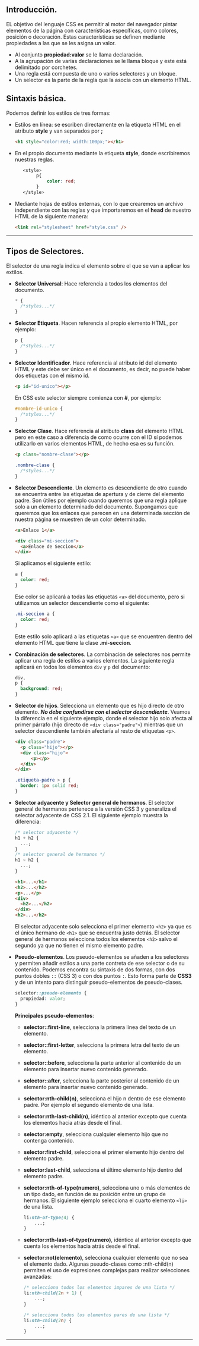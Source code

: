 ## Introducción.

EL objetivo del lenguaje CSS es permitir al motor del navegador pintar elementos de la página con características específicas, como colores, posición o decoración. Estas características se definen mediante propiedades a las que se les asigna un valor.

- Al conjunto **propiedad:valor** se le llama declaración.
- A la agrupación de varias declaraciones se le llama bloque y este está delimitado por corchetes.
- Una regla está compuesta de uno o varios selectores y un bloque.
- Un selector es la parte de la regla que la asocia con un elemento HTML.

## Sintaxis básica.

Podemos definir los estilos de tres formas:

- Estilos en línea: se escriben directamente en la etiqueta HTML en el atributo **style** y van separados por **;**

  ```html
  <h1 style="color:red; width:100px;"></h1>
  ```

- En el propio documento mediante la etiqueta **style**, donde escribiremos nuestras reglas.
  ```css
     <style>
          p{
              color: red;
          }
     </style>
  ```
- Mediante hojas de estilos externas, con lo que crearemos un archivo independiente con las reglas y que importaremos en el **head** de nuestro HTML de la siguiente manera:
  ```html
  <link rel="stylesheet" href="style.css" />
  ```

---

## Tipos de Selectores.

El selector de una regla indica el elemento sobre el que se van a aplicar los extilos.

- **Selector Universal**: Hace referencia a todos los elementos del documento.

  ```css
  * {
  	/*styles...*/
  }
  ```

- **Selector Etiqueta**. Hacen referencia al propio elemento HTML, por ejemplo:
  ```css
  p {
  	/*styles...*/
  }
  ```
- **Selector Identificador**. Hace referencia al atributo **id** del elemento HTML y este debe ser único en el documento, es decir, no puede haber dos etiquetas con el mismo id.
  ```html
  <p id="id-unico"></p>
  ```
  En CSS este selector siempre comienza con **#**, por ejemplo:
  ```css
  #nombre-id-unico {
  	/*styles...*/
  }
  ```
- **Selector Clase**. Hace referencia al atributo **class** del elemento HTML pero en este caso a diferencia de como ocurre con el ID sí podemos utilizarlo en varios elementos HTML, de hecho esa es su función.
  ```html
  <p class="nombre-clase"></p>
  ```
  ```css
  .nombre-clase {
  	/*styles...*/
  }
  ```
- **Selector Descendiente**. Un elemento es descendiente de otro cuando se encuentra entre las etiquetas de apertura y de cierre del elemento padre. Son útiles por ejemplo cuando queremos que una regla aplique solo a un elemento determinado del documento. Supongamos que queremos que los enlaces que parecen en una determinada sección de nuestra página se muestren de un color determinado.

  ```html
  <a>Enlace 1</a>

  <div class="mi-seccion">
  	<a>Enlace de Seccion</a>
  </div>
  ```

  Si aplicamos el siguiente estilo:

  ```css
  a {
  	color: red;
  }
  ```

  Ese color se aplicará a todas las etiquetas `<a>` del documento, pero si utilizamos un selector descendiente como el siguiente:

  ```css
  .mi-seccion a {
  	color: red;
  }
  ```

  Este estilo solo aplicará a las etiquetas `<a>` que se encuentren dentro del elemento HTML que tiene la clase **.mi-seccion**.

- **Combinación de selectores**. La combinación de selectores nos permite aplicar una regla de estilos a varios elementos. La siguiente regla aplicará en todos los elementos `div` y `p` del documento:

  ```css
  div,
  p {
  	background: red;
  }
  ```

- **Selector de hijos**. Selecciona un elemento que es hijo directo de otro elemento. **_No debe confundirse con el selector descendiente_**. Veamos la diferencia en el siguiente ejemplo, donde el selector hijo solo afecta al primer párrafo (hijo directo de `<div class="padre">`) mientras que un selector descendiente también afectaría al resto de etiquetas `<p>`.

  ```html
  <div class="padre">
  	<p class="hijo"></p>
  	<div class="hijo">
  		<p></p>
  	</div>
  </div>
  ```

  ```css
  .etiqueta-padre > p {
  	border: 1px solid red;
  }
  ```

- **Selector adyacente y Selector general de hermanos**. El selector general de hermanos pertenece a la versión CSS 3 y generaliza el selector adyacente de CSS 2.1. El siguiente ejemplo muestra la diferencia:

  ```css
  /* selector adyacente */
  h1 + h2 {
  	...;
  }
  /* selector general de hermanos */
  h1 ~ h2 {
  	...;
  }
  ```

  ```html
  <h1>...</h1>
  <h2>...</h2>
  <p>...</p>
  <div>
  	<h2>...</h2>
  </div>
  <h2>...</h2>
  ```

  El selector adyacente solo selecciona el primer elemento `<h2>` ya que es el único hermano de `<h1>` que se encuentra justo detrás.
  El selector general de hermanos selecciona todos los elementos `<h2>` salvo el segundo ya que no tienen el mismo elemento padre.

- **Pseudo-elementos**. Los pseudo-elementos se añaden a los selectores y permiten añadir estilos a una parte contreta de ese selector o de su contenido. Podemos encontra su sintaxis de dos formas, con dos puntos dobles `::` (CSS 3) o con dos puntos `:`. Esto forma parte de **CSS3** y de un intento para distinguir pseudo-elementos de pseudo-clases.

  ```css
  selector::pseudo-elemento {
  	propiedad: valor;
  }
  ```

  **Principales pseudo-elementos**:

  - **selector::first-line**, selecciona la primera línea del texto de un elemento.
  - **selector::first-letter**, selecciona la primera letra del texto de un elemento.
  - **selector::before**, selecciona la parte anterior al contenido de un elemento para insertar nuevo contenido generado.
  - **selector::after**, selecciona la parte posterior al contenido de un elemento para insertar nuevo contenido generado.

  - **selector:nth-child(n)**, selecciona el hijo n dentro de ese elemento padre. Por ejemplo el segundo elemento de una lista.
  - **selector:nth-last-child(n)**, idéntico al anterior excepto que cuenta los elementos hacia atrás desde el final.
  - **selector:empty**, selecciona cualquier elemento hijo que no contenga contenido.
  - **selector:first-child**, selecciona el primer elemento hijo dentro del elemento padre.
  - **selector:last-child**, selecciona el último elemento hijo dentro del elemento padre.
  - **selector:nth-of-type(numero)**, selecciona uno o más elementos de un tipo dado, en función de su posición entre un grupo de hermanos. El siguiente ejemplo selecciona el cuarto elemento `<li>` de una lista.
    ```css
    li:nth-of-type(4) {
    	...;
    }
    ```
  - **selector:nth-last-of-type(numero)**, idéntico al anterior excepto que cuenta los elementos hacia atrás desde el final.
  - **selector:not(elemento)**, selecciona cualquier elemento que no sea el elemento dado.
    Algunas pseudo-clases como :nth-child(n) permiten el uso de expresiones complejas para realizar selecciones avanzadas:

    ```css
    /* selecciona todos los elementos impares de una lista */
    li:nth-child(2n + 1) {
    	...;
    }

    /* selecciona todos los elementos pares de una lista */
    li:nth-child(2n) {
    	...;
    }
    ```

---
